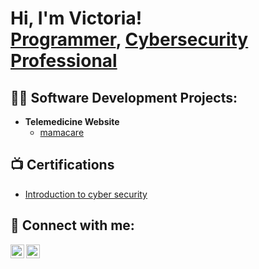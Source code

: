 <h1>Hi, I'm Victoria! <br/><a href="https://github.com/joshmadakor1">Programmer</a>, <a href="https://www.linkedin.com/in/joshmadakor/">Cybersecurity Professional</a></h1>

<h2>👨‍💻 Software Development Projects:</h2>

- <b>Telemedicine Website </b>
  - [mamacare](https://drive.google.com/file/d/1o4viOq_rK2Wd0MniGolVHeW7Nc0GdR3f/view?usp=drive_link)

<h2>📺 Certifications</h2>

- [Introduction to cyber security](https://drive.google.com/file/d/1JS0ivv1m4H32-InFK4T0qtgtx7pLxEe6/view?usp=sharing)

<h2> 🤳 Connect with me:</h2>

[<img align="left" alt="Victoria | YouTube" width="22px" src="https://cdn.jsdelivr.net/npm/simple-icons@v3/icons/youtube.svg" />][youtube]
[<img align="left" alt="Victoria | LinkedIn" width="22px" src="https://cdn.jsdelivr.net/npm/simple-icons@v3/icons/linkedin.svg" />][linkedin]


[youtube]: https://www.youtube.com/@Victoriafl4w3d
[linkedin]: https://www.linkedin.com/in/victoria-musyoki-653838240/



